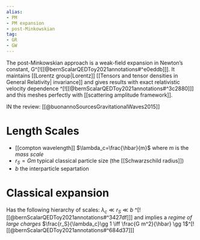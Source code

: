 ```yaml
---
alias:
- PM
- PM expansion
- post-Minkowskian
tag:
- GR
- GW
---
```


The post-Minkowskian approach is a weak-field expansion in Newton’s constant, G^[![[@bernScalarQEDToy2021annotations#^e0eddb]]]. It maintains [[Lorentz group|Lorentz]] [[Tensors and tensor densities in General Relativity| invariance]] and gives results with exact relativistic velocity dependence ^[![[@bernScalarQEDToy2021annotations#^3c2880]]] and this meshes perfectly with [[scattering amplitude framework]].

IN the review:
[[@buonannoSourcesGravitationalWaves2015]]

# Length Scales

- [[compton wavelength]] $\lambda_c=\frac{\hbar}{m}$ where $m$ is the *mass scale*
- $r_S=Gm$ typical classical particle size (the [[Schwarzschild radius]])
- $b$ the interparticle separtation

# Classical expansion

Has the following hierarchy of scales: $\lambda_c \ll r_S \ll b$ ^[![[@bernScalarQEDToy2021annotations#^3427df]]] and implies a *regime of large charges* $\frac{r_S}{\lambda_c}\gg 1 \iff \frac{G m^2}{\hbar} \gg 1$^[![[@bernScalarQEDToy2021annotations#^684d37]]]


